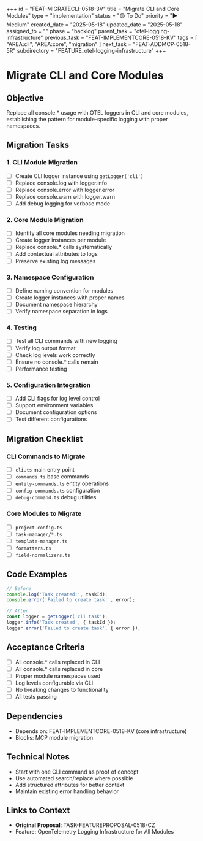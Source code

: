 +++
id = "FEAT-MIGRATECLI-0518-3V"
title = "Migrate CLI and Core Modules"
type = "implementation"
status = "🟡 To Do"
priority = "▶️ Medium"
created_date = "2025-05-18"
updated_date = "2025-05-18"
assigned_to = ""
phase = "backlog"
parent_task = "otel-logging-infrastructure"
previous_task = "FEAT-IMPLEMENTCORE-0518-KV"
tags = [ "AREA:cli", "AREA:core", "migration" ]
next_task = "FEAT-ADDMCP-0518-5R"
subdirectory = "FEATURE_otel-logging-infrastructure"
+++

# Migrate CLI and Core Modules

## Objective
Replace all console.* usage with OTEL loggers in CLI and core modules, establishing the pattern for module-specific logging with proper namespaces.

## Migration Tasks

### 1. CLI Module Migration
- [ ] Create CLI logger instance using `getLogger('cli')`
- [ ] Replace console.log with logger.info
- [ ] Replace console.error with logger.error
- [ ] Replace console.warn with logger.warn
- [ ] Add debug logging for verbose mode

### 2. Core Module Migration
- [ ] Identify all core modules needing migration
- [ ] Create logger instances per module
- [ ] Replace console.* calls systematically
- [ ] Add contextual attributes to logs
- [ ] Preserve existing log messages

### 3. Namespace Configuration
- [ ] Define naming convention for modules
- [ ] Create logger instances with proper names
- [ ] Document namespace hierarchy
- [ ] Verify namespace separation in logs

### 4. Testing
- [ ] Test all CLI commands with new logging
- [ ] Verify log output format
- [ ] Check log levels work correctly
- [ ] Ensure no console.* calls remain
- [ ] Performance testing

### 5. Configuration Integration
- [ ] Add CLI flags for log level control
- [ ] Support environment variables
- [ ] Document configuration options
- [ ] Test different configurations

## Migration Checklist

### CLI Commands to Migrate
- [ ] `cli.ts` main entry point
- [ ] `commands.ts` base commands
- [ ] `entity-commands.ts` entity operations
- [ ] `config-commands.ts` configuration
- [ ] `debug-command.ts` debug utilities

### Core Modules to Migrate
- [ ] `project-config.ts`
- [ ] `task-manager/*.ts`
- [ ] `template-manager.ts`
- [ ] `formatters.ts`
- [ ] `field-normalizers.ts`

## Code Examples

```typescript
// Before
console.log('Task created:', taskId);
console.error('Failed to create task:', error);

// After
const logger = getLogger('cli.task');
logger.info('Task created', { taskId });
logger.error('Failed to create task', { error });
```

## Acceptance Criteria

- [ ] All console.* calls replaced in CLI
- [ ] All console.* calls replaced in core
- [ ] Proper module namespaces used
- [ ] Log levels configurable via CLI
- [ ] No breaking changes to functionality
- [ ] All tests passing

## Dependencies
- Depends on: FEAT-IMPLEMENTCORE-0518-KV (core infrastructure)
- Blocks: MCP module migration

## Technical Notes
- Start with one CLI command as proof of concept
- Use automated search/replace where possible
- Add structured attributes for better context
- Maintain existing error handling behavior

## Links to Context
- **Original Proposal**: TASK-FEATUREPROPOSAL-0518-CZ
- Feature: OpenTelemetry Logging Infrastructure for All Modules
